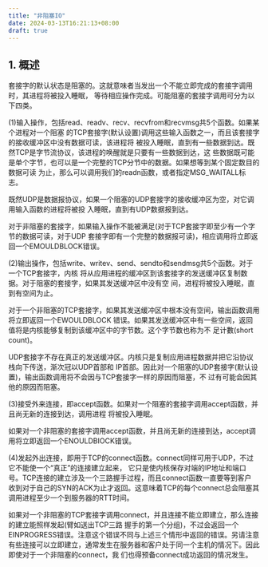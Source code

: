 ```yaml
---
title: "非阻塞IO"
date: 2024-03-13T16:21:13+08:00
draft: true
---
```


## 1. 概述
套接字的默认状态是阻塞的。这就意味者当发出一个不能立即完成的套接字调用时，其进程将被投入睡眠，
等待相应操作完成。可能阻塞的套接字调用可分为以下四类。

(1)输入操作，包括read、readv、recv、recvfrom和recvmsg共5个函数。如果某个进程对一个阻塞
的TCP套接字(默认设置)调用这些输入函数之一，而且该套接字的接收缓冲区中没有数据可读，该进程将
被投入睡眠，直到有一些数据到达。既然TCP是字节流协议，该进程的唤醒就是只要有一些数据到达，这
些数据既可能是单个字节，也可以是一个完整的TCP分节中的数据。如果想等到某个固定数目的数据可读
为止，那么可以调用我们的readn函数，或者指定MSG_WAITALL标志。

既然UDP是数据报协议，如果一个阻塞的UDP套接字的接收缓冲区为空，对它调用输入函数的进程将被投
入睡眠，直到有UDP数据报到达。

对于非阻塞的套接字，如果输入操作不能被满足(对于TCP套接字即至少有一个字节的数据可读，对于UDP
套接字即有一个完整的数据报可读)，相应调用将立即返回一个EMOULDBLOCK错误。

(2)输出操作，包括write、writev、send、sendto和sendmsg共5个函数。对于一个TCP套接字，内核
将从应用进程的缓冲区到该套接字的发送缓冲区复制数据。对于阻塞的套接字，如果其发送缓冲区中没有空
间，进程将被投入睡眠，直到有空间为止。

对于一个非阻塞的TCP套接字，如果其发送缓冲区中根本没有空间，输出函数调用将立即返回一个EWOULDBLOCK
错误。如果其发送缓冲区中有一些空间，返回值将是内核能够复制到该缓冲区中的字节数。这个字节数也称为不
足计數(short count)。

UDP套接字不存在真正的发送缓冲区。内核只是复制应用进程数据并把它沿协议栈向下传送，渐次冠以UDP首部和
IP首部。因此对一个阻塞的UDP套接字(默认设置)，输出函数调用将不会因与TCP套接字一样的原因而阻塞，不
过有可能会因其他的原因而阻塞。

(3)接受外来连接，即accept函数。如果对一个阻塞的套接字调用accept函数，并且尚无新的连接到达，调用进程
将被投入睡眠。

如果对一个非阻塞的套接字调用accept函数，并且尚无新的连接到达，accept调用将立即返回一个ENOULDBIOCK错误。

(4)发起外出连接，即用于TCP的connect函数。connect同样可用于UDP，不过它不能使一个“真正”的连接建立起来，
它只是使内核保存对端的IP地址和端口号。TCP连接的建立涉及一个三路握手过程，而且connect函数一直要等到客户
收到对于自己的SYN的ACK为止才返回。这意味着TCP的每个connect总会阻塞其调用进程至少一个到服务器的RTT时间。

如果对一个非阻塞的TCP套接字调用connect，并且连接不能立即建立，那么连接的建立能照样发起(臂如送出TCP三路
握手的第一个分组)，不过会返回一个EINPROGRESS错误。注意这个错误不同与上述三个情形中返回的错误。另请注意
有些连接可以立即建立，通常发生在服务器和客户处于同一个主机的情况下。因此即使对于一个非阻塞的connect，我
们也得预备connect成功返回的情况发生。












